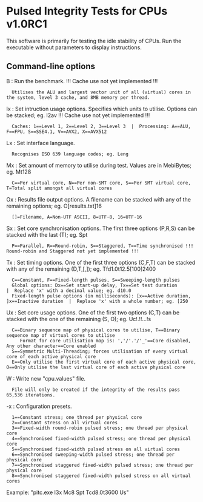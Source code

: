 # Pulsed Integrity Tests for CPUs v1.0RC1


This software is primarily for testing the idle stability of CPUs. Run the executable without parameters to display instructions.


Command-line options
--------------------
 B  : Run the benchmark. !!! Cache use not yet implemented !!!
 
      Utilises the ALU and largest vector unit of all (virtual) cores in the system, level 3 cache, and 8MB memory per thread.
 Ix : Set intruction usage options. Specifies which units to utilise. Options can be stacked; eg. I2av !!! Cache use not yet implemented !!!
 
      Caches: 1==Level 1, 2==Level 2, 3==Level 3  |  Processing: A==ALU, F==FPU, S==SSE4.1, V==AVX2, X==AVX512
 Lx : Set interface language.
 
      Recognises ISO 639 language codes; eg. Leng
 Mx : Set amount of memory to utilise during test. Values are in MebiBytes; eg. Mt128
 
      C==Per virtual core, N==Per non-SMT core, S==Per SMT virtual core, T=Total split amongst all virtual cores
 Ox : Results file output options. A filename can be stacked with any of the remaining options; eg. O[results.txt]16
 
      []=Filename, A=Non-UTF ASCII, 8=UTF-8, 16=UTF-16
 Sx : Set core synchronisation options. The first three options (P,R,S) can be stacked with the last (T); eg. Spt
 
      P==Parallel, R==Round-robin, S==Staggered, T==Time synchronised !!! Round-robin and Staggered not yet implemented !!!
 Tx : Set timing options. One of the first three options (C,F,T) can be stacked with any of the remaining (D,T,[,]); eg. Tfd1.0t12.5[100]2400
 
      C==Constant, F==Fixed-length pulses, S==Sweeping-length pulses
      Global options: Dx==Set start-up delay, Tx==Set test duration                             |  Replace 'x' with a decimal value; eg. d10.0
      Fixed-length pulse options (in milliseconds): [x==Active duration, ]x==Inactive duration  |  Replace 'x' with a whole number; eg. [250
 Ux : Set core usage options. One of the first two options (C,T) can be stacked with the one of the remaining (S, O); eg. Uc!.!!...!s
 
      C==Binary sequence map of physical cores to utilise, T==Binary sequence map of virtual cores to utilise
         Format for core utilisation map is: ','/'.'/'_'==Core disabled, Any other character==Core enabled
      S==Symmetric Multi-Threading; forces utilisation of every virtual core of each active physical core
      E==Only utilise the first virtual core of each active physical core, O==Only utilise the last virtual core of each active physical core
 W  : Write new "cpu.values" file.
 
      File will only be created if the integrity of the results pass 65,536 iterations.
 -x : Configuration presets.
 
      1==Constant stress; one thread per physical core
      2==Constant stress on all virtual cores
      3==Fixed-width round-robin pulsed stress; one thread per physical core
      4==Synchronised fixed-width pulsed stress; one thread per physical core
      5==Synchronised fixed-width pulsed stress on all virtual cores
      6==Synchronised sweeping-width pulsed stress; one thread per physical core
      7==Synchronised staggered fixed-width pulsed stress; one thread per physical core
      8==Synchronised staggered fixed-width pulsed stress on all virtual cores


Example: "pitc.exe I3x Mc8 Spt Tcd8.0t3600 Us"
